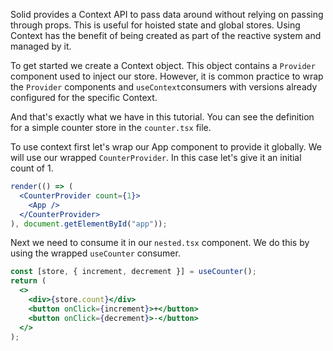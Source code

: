 Solid provides a Context API to pass data around without relying on passing through props. This is useful for hoisted state and global stores. Using Context has the benefit of being created as part of the reactive system and managed by it.

To get started we create a Context object. This object contains a `Provider` component used to inject our store. However, it is common practice to wrap the `Provider` components and `useContext`consumers with versions already configured for the specific Context.

And that's exactly what we have in this tutorial. You can see the definition for a simple counter store in the `counter.tsx` file.

To use context first let's wrap our App component to provide it globally. We will use our wrapped `CounterProvider`. In this case let's give it an initial count of 1.

```jsx
render(() => (
  <CounterProvider count={1}>
    <App />
  </CounterProvider>
), document.getElementById("app"));
```

Next we need to consume it in our `nested.tsx` component. We do this by using the wrapped `useCounter` consumer.

```jsx
const [store, { increment, decrement }] = useCounter();
return (
  <>
    <div>{store.count}</div>
    <button onClick={increment}>+</button>
    <button onClick={decrement}>-</button>
  </>
);
```